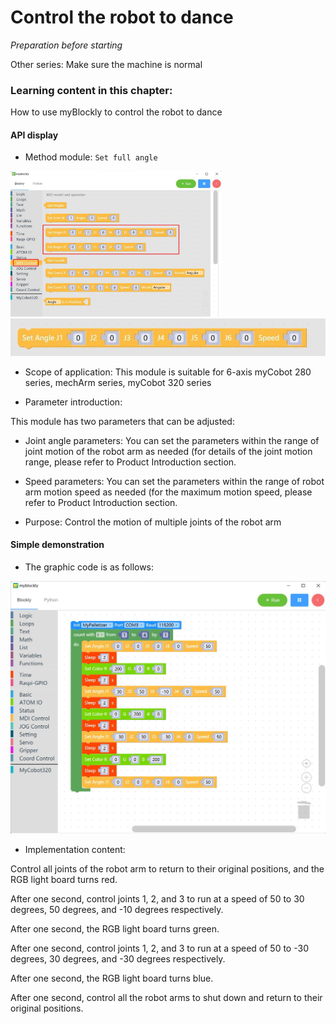 # Control the robot to dance

<i>Preparation before starting</i>

Other series: Make sure the machine is normal

### Learning content in this chapter:

How to use myBlockly to control the robot to dance

#### API display

* Method module: `Set full angle`

<img src="../../../../resource\3-FunctionsAndApplications\6.developmentGuide\myBlocklyAndUlFlow\dance/set angle API 1.jpg" style="zoom: 33%;" />

<img src="../../../../resource\3-FunctionsAndApplications\6.developmentGuide\myBlocklyAndUlFlow\dance/set angle six.jpg" style="zoom: 67%;" />

* Scope of application: This module is suitable for 6-axis myCobot 280 series, mechArm series, myCobot 320 series

* Parameter introduction:

This module has two parameters that can be adjusted:

* Joint angle parameters: You can set the parameters within the range of joint motion of the robot arm as needed (for details of the joint motion range, please refer to  Product Introduction section.

* Speed parameters: You can set the parameters within the range of robot arm motion speed as needed (for the maximum motion speed, please refer to Product Introduction section.

* Purpose: Control the motion of multiple joints of the robot arm

#### Simple demonstration

* The graphic code is as follows:

<img src="../../../../resource\3-FunctionsAndApplications\6.developmentGuide\myBlocklyAndUlFlow\dance/dance demo.jpg" style="zoom: 50%;" />

* Implementation content:

Control all joints of the robot arm to return to their original positions, and the RGB light board turns red.

After one second, control joints 1, 2, and 3 to run at a speed of 50 to 30 degrees, 50 degrees, and -10 degrees respectively.

After one second, the RGB light board turns green.

After one second, control joints 1, 2, and 3 to run at a speed of 50 to -30 degrees, 30 degrees, and -30 degrees respectively.

After one second, the RGB light board turns blue.

After one second, control all the robot arms to shut down and return to their original positions.